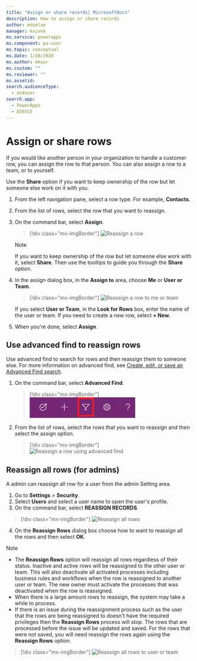 ```yaml
---
title: "Assign or share records| MicrosoftDocs"
description: How to assign or share records
author: mduelae
manager: kvivek
ms.service: powerapps
ms.component: pa-user
ms.topic: conceptual
ms.date: 1/20/2020
ms.author: mkaur
ms.custom: ""
ms.reviewer: ""
ms.assetid: 
search.audienceType: 
  - enduser
search.app: 
  - PowerApps
  - D365CE
---
```

# Assign or share rows

If you would like another person in your organization to handle a customer row, you can assign the row to that person. You can also assign a row to a team, or to yourself.  

Use the **Share** option if you want to keep ownership of the row but let someone else work on it with you. 

1. From the left navigation pane, select a row type. For example, **Contacts**.

2. From the list of rows, select the row that you want to reassign.  
  
3. On the command bar, select **Assign**.

   > [!div class="mx-imgBorder"]
   > ![Reassign a row](media/assign1.png "Reassign a row")

   > [!NOTE]
   > If you want to keep ownership of the row but let someone else work with it, select **Share**. Then use the tooltips to guide you through the **Share** option. 
   
4. In the assign dialog box, in the **Assign to** area, choose **Me** or **User or Team**.

   > [!div class="mx-imgBorder"]
   > ![Reassign a row to me or team](media/assign2.png "Reassign a row me team")
  
   If you select **User or Team**, in the **Look for Rows** box, enter the name of the user or team. If you need to create a new row, select **+ New**.
  
5. When you're done, select **Assign**.

## Use advanced find to reassign rows

Use advanced find to search for rows and then reassign them to someone else. For more information on advanced find, see [Create, edit, or save an Advanced Find search](advanced-find.md).


1. On the command bar, select **Advanced Find**.

   > [!div class="mx-imgBorder"]
   > ![Advanced find](media/assign3.png "advacned find")
   
2. From the list of rows, select the rows that you want to reassign and then select the assign option.

   > [!div class="mx-imgBorder"]
   > ![Reassign a row using advanced find](media/assign4.png "Reassign a row using advacned find")
   
 
 ## Reassign all rows (for admins)
 
 A admin can reassign all row for a user from the admin Setting area.
 
 1. Go to **Settings** > **Security**.
 2. Select **Users** and select a user name to open the user's profile.
 3. On the command bar, select **REASSIGN RECORDS**.
 
   > [!div class="mx-imgBorder"]
   > ![Reassign all rows](media/assign5.png "Reassign all rows")
   
 4. On the **Reassign Rows** dialog box choose how to want to reassign all the rows and then select **OK**.
 
  > [!NOTE]
   > - The **Reassign Rows** option will reassign all rows regardless of their status. Inactive and active rows will be reassigned to the other user or team. This will also deactivate all activated processes including business rules and workflows when the row is reassigned to another user or team. The new owner must activate the processes that was deactivated when the row is reassigned.  
   > - When there is a large amount rows to reassign, the system may take a while to process. 
   > - If there is an issue during the reassignment process such as the user that the rows are being reassigned to doesn't have the required privileges then the **Reassign Rows** process will stop. The rows that are processed before the issue will be updated and saved. For the rows that were not saved, you will need reassign the rows again using the **Reassign Rows** option.
   
 
   > [!div class="mx-imgBorder"]
   > ![Reassign all rows to user or team](media/assign6.png "Reassign all rows to user or team")
 

